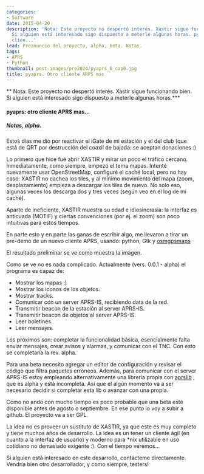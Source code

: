 ```yaml
---
categories:
- Software
date: 2015-04-20
description: 'Nota: Este proyecto no despertó interés. Xastir sigue funcionando bien.
  Si alguien está interesado sigo dispuesto a meterle algunas horas. pyaprs: otro
  clien...'
lead: Preanuncio del proyecto, alpha, beta. Notas.
tags:
- APRS
- Python
thumbnail: post-images/pre2024/pyaprs_0_cap0.jpg
title: pyaprs. Otro cliente ARPS mas
---
```



** Nota: Este proyecto no despertó interés. Xastir sigue funcionando bien.
Si alguien está interesado sigo dispuesto a meterle algunas horas.***

#### pyaprs: otro cliente APRS mas... 
##### Notas, alpha. 
Estos días me dió por reactivar el iGate de mi estación y el del club (que está
de QRT por destrucción del coaxil de bajada: se aceptan donaciones :)

Lo primero que hice fué abrir XASTIR y mirar un poco el tráfico cercano.
Inmediatamente, como siempre, empezó el tema mapas. Intenté nuevamente usar
OpenStreetMap, configuré el caché local, pero no hay caso: XASTIR no cachea los
tiles, y al mínimo movimiento del mapa (zoom, desplazamiento) empieza a
descargar los tiles de nuevo. No solo eso, algunas veces los descarga dos y
tres veces (según veo en el log de mi caché).

Aparte de ineficiente, XASTIR muestra su edad e idiosincrasia: la interfaz es
anticuada (MOTIF) y ciertas convenciones (por ej. el zoom) son poco intuitivas
para estos tiempos. 

En parte esto y en parte las ganas de escribir algo, me llevaron a tirar un
pre-demo de un nuevo cliente APRS, usando: python, Gtk y
[osmgpsmaps](https://nzjrs.github.io/osm-gps-map/)

El resultado preliminar se ve como muestra la imagen.

Como se ve no es nada complicado. Actualmente (vers. 0.0.1 - alpha) el programa es capaz de:
 - Mostrar los mapas :)
 - Mostrar los iconos de los objetos.
 - Mostrar tracks.
 - Comunicar con un server APRS-IS, recibiendo data de la red.
 - Transmitir beacon de la estación al server APRS-IS.
 - Transmitir beacon de objetos al server APRS-IS.
 - Leer boletines.
 - Leer mensajes.
  
Los próximos son: completar la funcionalidad básica, esencialmente falta enviar mensajes,
crear avisos y alarmas, y comunicar con el TNC. Con esto se completaría la rev. alpha.

Para una beta necesito agregar un editor de configuración y revisar el código
que filtra paquetes erróneos. Además, para comunicar con el server APRS-IS
estoy empleando alternativamente una librería propia con
[aprslib](https://pypi.python.org/pypi/aprslib/0.6.36) , que es alpha y está
incompleta. Así que el algún momento va a ser necesario decidir si completar
esta lib o avanzar con una propia. 

Como no ando con mucho tiempo es poco probable que una beta esté disponible
antes de agosto o septiembre. En ese punto lo voy a subir a github. El proyecto
va a ser GPL.

La idea no es proveer un sustituto de XASTIR, ya que este es muy completo y
tiene muchos años de desarrollo. La idea es un tener un cliente ágil (en cuanto
a la interfaz de usuario) y moderno para *nix utilizable en uso cotidiano no
demasiado exigente :). Con el tiempo veremos...

Si alguien está interesado en este desarrollo, contácteme directamente. Vendría
bien otro desarrollador, y como siempre, testers! 
